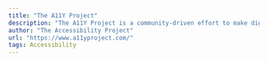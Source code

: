 ```yaml
---
title: "The A11Y Project"
description: "The A11Y Project is a community-driven effort to make digital accessibility easier."
author: "The Accessibility Project"
url: "https://www.a11yproject.com/"
tags: Accessibility
---
```

